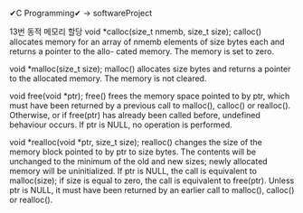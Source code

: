 ✔C Programming✔
-> softwareProject

13번 동적 메모리 할당
void *calloc(size_t nmemb, size_t size); 
calloc() allocates memory for an array of nmemb elements of size bytes each and returns a pointer to the allo- cated memory. The memory is set to zero. 

void *malloc(size_t size); 
malloc() allocates size bytes and returns a pointer to the allocated memory. The memory is not cleared.

void free(void *ptr); 
free() frees the memory space pointed to by ptr, which must have been returned by a previous call to malloc(), calloc() or realloc(). Otherwise, or if free(ptr) has already been called before, undefined behaviour occurs. If ptr is NULL, no operation is performed. 

void *realloc(void *ptr, size_t size);
realloc() changes the size of the memory block pointed to by ptr to size bytes. The contents will be unchanged to the minimum of the old and new sizes; newly allocated  memory will be uninitialized. If ptr is NULL, the call is equivalent to malloc(size); if size is equal to zero, the call is equivalent to free(ptr). Unless ptr is NULL, it must have been returned by an earlier call to malloc(), calloc() or realloc().
